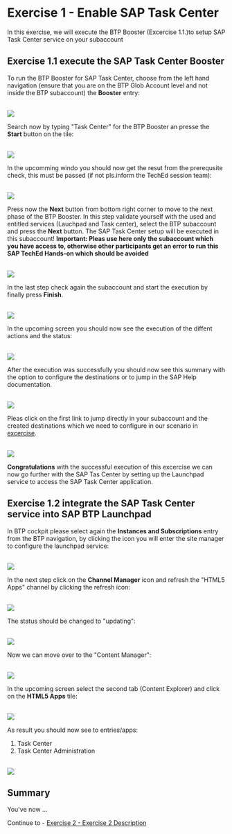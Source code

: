 # Exercise 1 - Enable SAP Task Center

In this exercise, we will execute the BTP Booster (Excercise 1.1.)to setup SAP Task Center service on your subaccount

## Exercise 1.1 execute the SAP Task Center Booster

To run the BTP Booster for SAP Task Center, choose from the left hand navigation (ensure that you are on the BTP Glob Account level and not inside the BTP subaccount) the **Booster** entry:

<br>![](/exercises/ex1/images/booster01.png)

Search now by typing "Task Center" for the BTP Booster an presse the **Start** button on the tile:

<br>![](/exercises/ex1/images/booster02.png)

In the upcomming windo you should now get the resut from the prerequsite check, this must be passed (if not pls.inform the TechEd session team):

<br>![](/exercises/ex1/images/booster03.png)

Press now the **Next** button from bottom right corner to move to the next phase of the BTP Booster.
In this step validate yourself with the used and entitled services (Lauchpad and Task center), select the BTP subaccount and press the **Next** button.
The SAP Task Center setup will be executed in this subaccount! 
**Important: Pleas use here only the subaccount which you have access to, otherwise other participants get an error to run this SAP TechEd Hands-on which should be avoided**

<br>![](/exercises/ex1/images/booster04.png)

In the last step check again the subaccount and start the execution by finally press **Finish**.

<br>![](/exercises/ex1/images/booster05.png)

In the upcoming screen you should now see the execution of the diffent actions and the status:

<br>![](/exercises/ex1/images/booster06.png)

After the execution was successfully you should now see this summary with the option to configure the destinations or to jump in the SAP Help documentation.

<br>![](/exercises/ex1/images/booster07.png)

Pleas click on the first link to jump directly in your subaccount and the created destinations which we need to configure in our scenario in [excercise](exercises/ex2#exercise-21-sub-exercise-1-description). 

<br>![](/exercises/ex1/images/destinations_overview.png)

**Congratulations** with the successful execution of this excercise we can now go further with the SAP Tas Center by setting up the Launchpad service to access the SAP Task Center application.


## Exercise 1.2 integrate the SAP Task Center service into SAP BTP Launchpad

In BTP cockpit please select again the **Instances and Subscriptions** entry from the BTP navigation, by clicking the icon you will enter the site manager to configure the launchpad service:

<br>![](/exercises/ex1/images/lp_site_manager_access.png)

In the next step click on the **Channel Manager** icon and refresh the "HTML5 Apps" channel by clicking the refresh icon:

<br>![](/exercises/ex1/images/lp_site_manager_channel_manager_refresh.png)

The status should be changed to "updating":

<br>![](/exercises/ex1/images/lp_site_manager_channel_manager_updating.png)

Now we can move over to the "Content Manager":

<br>![](/exercises/ex1/images/lp_site_manager_content_manager.png)

In the upcoming screen select the second tab (Content Explorer) and click on the **HTML5 Apps** tile:

<br>![](/exercises/ex1/images/lp_site_manager_html5_apps.png)

As result you should now see to entries/apps:

1. Task Center
2. Task Center Administration

<br>![](/exercises/ex1/images/lp_site_manager_content_manager_stc-apps.png)

## Summary

You've now ...

Continue to - [Exercise 2 - Exercise 2 Description](../ex2/README.md)

